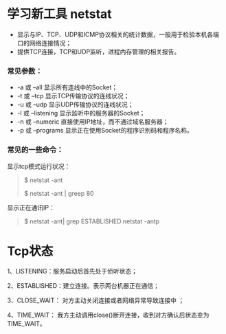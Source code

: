 # 学习新工具 netstat

* 显示与IP、TCP、UDP和ICMP协议相关的统计数据，一般用于检验本机各端口的网络连接情况；
* 提供TCP连接，TCP和UDP监听，进程内存管理的相关报告。

### 常见参数：

* -a 或 –all 显示所有连线中的Socket；
* -t 或 –tcp 显示TCP传输协议的连线状况； 
* -u 或 –udp 显示UDP传输协议的连线状况；
* -l 或 –listening 显示监听中的服务器的Socket； 
* -n 或 –numeric 直接使用IP地址，而不通过域名服务器； 
* -p 或 –programs 显示正在使用Socket的程序识别码和程序名称。

### 常见的一些命令：

显示tcp模式运行状况：

> $ netstat -ant
>
> $ netstat -ant \| greep 80

显示正在通讯IP：

> $ netstat -ant\| grep ESTABLISHED netstat -antp

# Tcp状态

1、LISTENING：服务启动后首先处于侦听状态；

2、ESTABLISHED：建立连接。表示两台机器正在通信；

3、CLOSE\_WAIT： 对方主动关闭连接或者网络异常导致连接中 ；

4、TIME\_WAIT： 我方主动调用close\(\)断开连接，收到对方确认后状态变为TIME\_WAIT。

